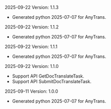 2025-09-22 Version: 1.1.3
- Generated python 2025-07-07 for AnyTrans.

2025-09-22 Version: 1.1.2
- Generated python 2025-07-07 for AnyTrans.

2025-09-22 Version: 1.1.1
- Generated python 2025-07-07 for AnyTrans.

2025-09-22 Version: 1.1.0
- Support API GetDocTranslateTask.
- Support API SubmitDocTranslateTask.


2025-09-11 Version: 1.0.0
- Generated python 2025-07-07 for AnyTrans.

